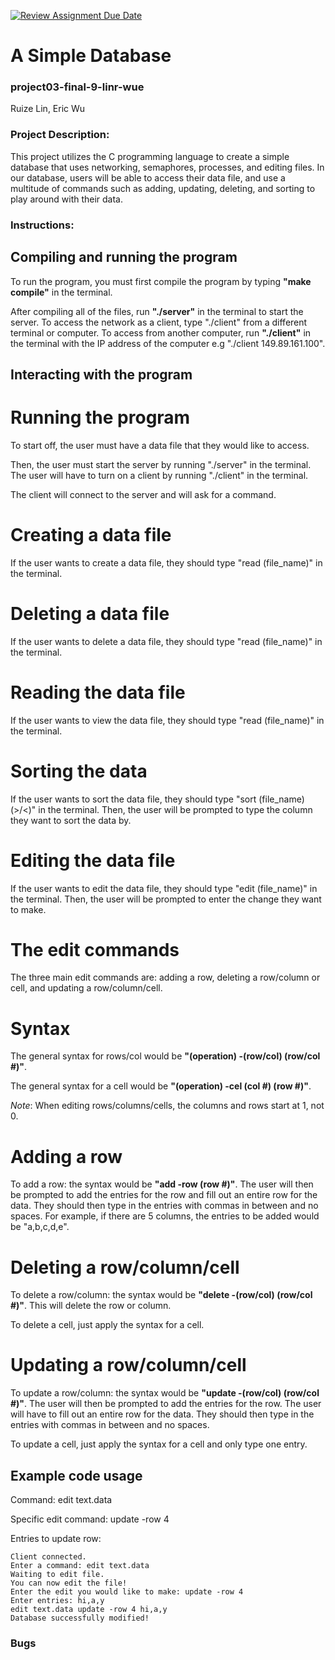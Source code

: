 [![Review Assignment Due Date](https://classroom.github.com/assets/deadline-readme-button-24ddc0f5d75046c5622901739e7c5dd533143b0c8e959d652212380cedb1ea36.svg)](https://classroom.github.com/a/SQs7pKlr)
# A Simple Database

### project03-final-9-linr-wue

Ruize Lin, Eric Wu
       
### Project Description:

This project utilizes the C programming language to create a simple database that uses networking, semaphores, processes, and editing files. In our database, users will be able to access their data file, and use a multitude of commands such as adding, updating, deleting, and sorting to play around with their data.
  
### Instructions:

## Compiling and running the program

To run the program, you must first compile the program by typing **"make compile"** in the terminal.

After compiling all of the files, run **"./server"** in the terminal to start the server. To access the network as a client, type "./client" from a different terminal 
or computer. To access from another computer, run **"./client"** in the terminal with the IP address of the computer e.g "./client 149.89.161.100".

## Interacting with the program

# Running the program

To start off, the user must have a data file that they would like to access.

Then, the user must start the server by running "./server" in the terminal. The user will have to turn on a client by running "./client" in the terminal. 

The client will connect to the server and will ask for a command.

# Creating a data file

If the user wants to create a data file, they should type "read (file_name)" in the terminal. 

# Deleting a data file

If the user wants to delete a data file, they should type "read (file_name)" in the terminal. 

# Reading the data file

If the user wants to view the data file, they should type "read (file_name)" in the terminal. 

# Sorting the data

If the user wants to sort the data file, they should type "sort (file_name) (>/<)" in the terminal. 
Then, the user will be prompted to type the column they want to sort the data by.

# Editing the data file

If the user wants to edit the data file, they should type "edit (file_name)" in the terminal. 
Then, the user will be prompted to enter the change they want to make. 

# The edit commands

The three main edit commands are: adding a row, deleting a row/column or cell, and updating a row/column/cell. 

# Syntax

The general syntax for rows/col would be **"(operation) -(row/col) (row/col #)"**.

The general syntax for a cell would be **"(operation) -cel (col #) (row #)"**.

*Note*: When editing rows/columns/cells, the columns and rows start at 1, not 0.

# Adding a row

To add a row: the syntax would be **"add -row (row #)"**. 
The user will then be prompted to add the entries for the row and fill out an entire row for the data. 
They should then type in the entries with commas in between and no spaces. 
For example, if there are 5 columns, the entries to be added would be "a,b,c,d,e". 

# Deleting a row/column/cell

To delete a row/column: the syntax would be **"delete -(row/col) (row/col #)"**. This will delete the row or column.

To delete a cell, just apply the syntax for a cell.

# Updating a row/column/cell

To update a row/column: the syntax would be **"update -(row/col) (row/col #)"**. The user will then be prompted to add the entries for the row. The user will have to fill out an entire row for the data. 
They should then type in the entries with commas in between and no spaces. 

To update a cell, just apply the syntax for a cell and only type one entry.

## Example code usage

Command: edit text.data

Specific edit command: update -row 4

Entries to update row: 

```
Client connected.
Enter a command: edit text.data
Waiting to edit file.
You can now edit the file!
Enter the edit you would like to make: update -row 4
Enter entries: hi,a,y    
edit text.data update -row 4 hi,a,y
Database successfully modified!
```

### Bugs